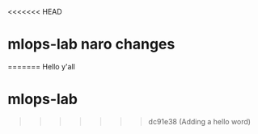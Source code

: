 <<<<<<< HEAD
# mlops-lab naro changes
=======
Hello y'all
# mlops-lab
>>>>>>> dc91e38 (Adding a hello word)
